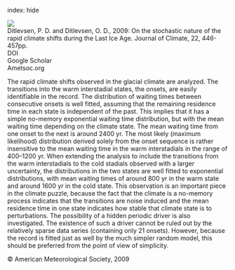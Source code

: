 index: hide

<div class="Citation">
    <div class="Citation-thumb CitationThumb-linked"  data-href="https://doi.org/10.1175/2008jcli2430.1">
      <img src="https://static.claimspace.cloud/climate-study-static/refs/thumbs/5/Ditlevsen_and_Ditlevsen_2009-thumb.png" />
    </div>

  <div class="Citation-body">
    <div class="Citation-text">Ditlevsen, P. D. and Ditlevsen, O. D., 2009: On the stochastic nature of the rapid climate shifts during the Last Ice Age. <span class="Article-journal">Journal of Climate, </span><span class="Article-volume">22, </span>446-457pp.</div>
    <div class="Citation-links">
      <div class="CitationLink" data-href="https://doi.org/10.1175/2008jcli2430.1">
        <div class="CitationLink-icon CitationLink-Doi"></div>
        <div class="CitationLink-text">DOI</div>
      </div>
      <div class="CitationLink" data-href="https://scholar.google.com/scholar?q=10.1175/2008jcli2430.1">
        <div class="CitationLink-icon CitationLink-Scholar"></div>
        <div class="CitationLink-text">Google Scholar</div>
      </div>
      <div class="CitationLink" data-href="http://journals.ametsoc.org/doi/abs/10.1175/2008JCLI2430.1">
        <div class="CitationLink-icon CitationLink-Publisher"></div>
        <div class="CitationLink-text">Ametsoc.org</div>
      </div>
    </div>
  </div>
</div>

The rapid climate shifts observed in the glacial climate are analyzed. The transitions into the warm interstadial states, the onsets, are easily identifiable in the record. The distribution of waiting times between consecutive onsets is well fitted, assuming that the remaining residence time in each state is independent of the past. This implies that it has a simple no-memory exponential waiting time distribution, but with the mean waiting time depending on the climate state. The mean waiting time from one onset to the next is around 2400 yr. The most likely (maximum likelihood) distribution derived solely from the onset sequence is rather insensitive to the mean waiting time in the warm interstadials in the range of 400–1200 yr. When extending the analysis to include the transitions from the warm interstadials to the cold stadials observed with a larger uncertainty, the distributions in the two states are well fitted to exponential distributions, with mean waiting times of around 800 yr in the warm state and around 1600 yr in the cold state. This observation is an important piece in the climate puzzle, because the fact that the climate is a no-memory process indicates that the transitions are noise induced and the mean residence time in one state indicates how stable that climate state is to perturbations. The possibility of a hidden periodic driver is also investigated. The existence of such a driver cannot be ruled out by the relatively sparse data series (containing only 21 onsets). However, because the record is fitted just as well by the much simpler random model, this should be preferred from the point of view of simplicity.

<div class="Citation-copy">
&copy; American Meteorological Society, 2009
</div>